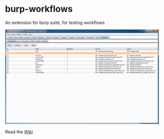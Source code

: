 # burp-workflows

An extension for burp suite, for testing workflows

![Screenshot](https://raw.githubusercontent.com/mabdi/burp-workflows/master/burp.png)


Read the [Wiki](https://github.com/mabdi/burp-workflows/wiki/Instructions)